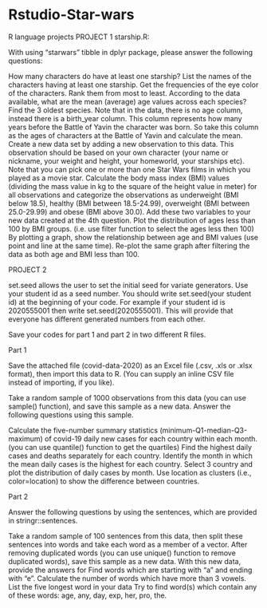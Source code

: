 # Rstudio-Star-wars
R language projects
PROJECT 1 starship.R:

With using “starwars” tibble in dplyr package, please answer the following questions:

How many characters do have at least one starship? List the names of the characters having at least one starship.
Get the frequencies of the eye color of the characters. Rank them from most to least.
According to the data available, what are the mean (average) age values across each species? Find the 3 oldest species. Note that in the data, there is no age column, instead there is a birth_year column. This column represents how many years before the Battle of Yavin the character was born. So take this column as the ages of characters at the Battle of Yavin and calculate the mean.
Create a new data set by adding a new observation to this data. This observation should be based on your own character (your name or nickname, your weight and height, your homeworld, your starships etc). Note that you can pick one or more than one Star Wars films in which you played as a movie star.
Calculate the body mass index (BMI) values (dividing the mass value in kg to the square of the height value in meter) for all observations and categorize the observations as underweight (BMI below 18.5), healthy (BMI between 18.5-24.99), overweight (BMI between 25.0-29.99) and obese (BMI above 30.0). Add these two variables to your new data created at the 4th question.
Plot the distribution of ages less than 100 by BMI groups. (i.e. use filter function to select the ages less then 100)
By plotting a graph, show the relationship between age and BMI values (use point and line at the same time). Re-plot the same graph after filtering the data as both age and BMI less than 100.


PROJECT 2

set.seed allows the user to set the initial seed for variate generators. Use your student id as a seed number. You should write set.seed(your student id) at the beginning of your code. For example if your student id is 2020555001 then write set.seed(2020555001). This will provide that everyone has different generated numbers from each other.

Save your codes for part 1 and part 2 in two different R files.

Part 1

Save the attached file (covid-data-2020) as an Excel file (.csv, .xls or .xlsx format), then import this data to R. (You can supply an inline CSV file instead of importing, if you like).

Take a random sample of 1000 observations from this data (you can use sample() function), and save this sample as a new data. Answer the following questions using this sample.

Calculate the five-number summary statistics (minimum-Q1-median-Q3-maximum) of covid-19 daily new cases for each country within each month. (you can use quantile() function to get the quartiles)
Find the highest daily cases and deaths separately for each country. 
Identify the month in which the mean daily cases is the highest for each country.
Select 3 country and plot the distribution of daily cases by month. Use location as clusters (i.e., color=location) to show the difference between countries.
 

Part 2

Answer the following questions by using the sentences, which are provided in stringr::sentences.

Take a random sample of 100 sentences from this data, then split these sentences into words and take each word as a member of a vector. After removing duplicated words (you can use unique() function to remove duplicated words), save this sample as a new data. With this new data, provide the answers for
Find words which are starting with “a” and ending with “e”.
Calculate the number of words which have more than 3 vowels.
List the five longest word in your data
Try to find word(s) which contain any of these words: age, any, day, exp, her, pro, the.
